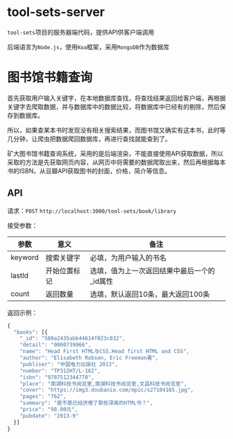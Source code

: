 # tool-sets-server

`tool-sets`项目的服务器端代码，提供API供客户端调用

后端语言为`Node.js`，使用`Koa`框架，采用`MongoDB`作为数据库

# 图书馆书籍查询

首先获取用户输入关键字，在本地数据库查找，将查找结果返回给客户端，再根据关键字去爬取数据，并与数据库中的数据比较，将数据库中已经有的剔除，然后保存到数据库。

所以，如果查某本书时发现没有相关搜索结果，而图书馆又确实有这本书，此时等几分钟，让爬虫把数据爬回数据库，再进行查找就能查到了。

矿大图书馆书籍查询系统，采用的是后端渲染，不能直接使用API获取数据，所以采取的方法是先获取网页内容，从网页中将需要的数据爬取出来，然后再根据每本书的ISBN，从豆瓣API获取图书的封面，价格，简介等信息。

## API

请求：`POST` `http://localhost:3000/tool-sets/book/library`  

接受参数：

| 参数 | 意义 | 备注 |
| ------ | ------ | ------ |
| keyword | 搜索关键字 | 必填，为用户输入的书名 |
| lastId | 开始位置标记 | 选填，值为上一次返回结果中最后一个的_id属性 |
| count | 返回数量 | 选填，默认返回10条，最大返回100条 |

返回示例：
```javascript
{
  "books": [{
    "_id": "580a2435abb44614f023c032",
    "detail": "0000739966",
    "name": "Head First HTML与CSS.Head first HTML and CSS",
    "author": "Elisabeth Robson, Eric Freeman著",
    "publiser": "中国电力出版社 2013",
    "number": "TP312HT/L-162",
    "isbn": "9787512344778",
    "place": "南湖科技书阅览室,南湖科技书阅览室,文昌科技书阅览室",
    "cover": "https://img3.doubanio.com/mpic/s27104165.jpg",
    "pages": "762",
    "summary": "是不是已经厌倦了那些深奥的HTML书？",
    "price": "98.00元",
    "pubdate": "2013-9"
  }]
}
```
